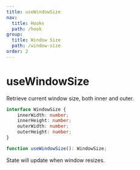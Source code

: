 ```yaml
---
title: useWindowSize
nav:
  title: Hooks
  path: /hook
group:
  title: Window Size
  path: /window-size
order: 2
---
```


# useWindowSize

Retrieve current window size, both inner and outer.

```typescript
interface WindowSize {
    innerWidth: number;
    innerHeight: number;
    outerWidth: number;
    outerHeight: number;
}

function useWindowSize(): WindowSize;
```

State will update when window resizes.

<!-- <code src='./demo/useWindowSize.tsx'> -->
